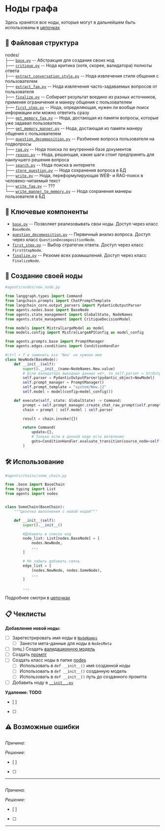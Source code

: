 # Ноды графа
Здесь хранятся все ноды, которые могут в дальнейшем быть использованы в [цепочках](../chains/)

## 📁 Файловая структура
nodes/\
├── [`base.py`](base.py) -- Абстракция для создания своих нод \
├── [`critique.py`](critique.py) -- Нода критика (хотя, скорее, валидатора) полноты ответа \
├── [`extract_conversation_style.py`](extract_conversation_style.py) -- Нода извлечения стиля общения с пользователем \
├── [`extract_faq.py`](extract_faq.py) -- Нода извлечения часто-задаваемых вопросов от пользователя \
├── [`finalize.py`](finalize.py) -- Собирает результат воедино из разных источников, применяя ограничения и манеру общения с пользователем \
├── [`first_step.py`](first_step.py) -- Нода, определяющая, нужен ли вообще поиск информации или можно ответить сразу \
├── [`get_memory_faq.py`](get_memory_faq.py) -- Нода, достающая из памяти вопросы, которые уже задавал пользователь \
├── [`get_memory_manner.py`](get_memory_manner.py) -- Нода, достающая из памяти манеру общения с пользователем  \
├── [`question_decomposition.py`](question_decomposition.py) -- Разбиение вопроса пользователя на подвопросы \
├── [`rag.py`](rag.py) -- Нода поиска по внутренней базе документов \
├── [`reason.py`](reason.py) -- Нода, решающая, какие шаги стоит предпринять для наилучшего решения вопроса \
├── [`search.py`](search.py) -- Нода поиска в интернете \
├── [`store_question.py`](store_question.py) -- Нода сохранения вопроса в БД \
├── [`write.py`](write.py) -- Нода, переформулирующая WEB- и RAG-поиск в человеко-читаемый текст \
├── [`write_faq.py`](write_faq.py) -- ??? \
└── [`write_manner_to_memory.py`](write_manner_to_memory.py) -- Нода сохранения манеры пользователя в БД

## 🧩 Ключевые компоненты
- [`base.py`](base.py) -- Позволяет реализовывать свои ноды. Доступ через класс `BaseNode`.
- [`question_decomposition.py`](question_decomposition.py) -- Первичный анализ вопроса. Доступ через класс `QuestionDecompositionNode`.
- [`first_step.py`](first_step.py) -- Выбор стратегии ответа. Доступ через класс `FirstStepNode`.
- [`finalize.py`](finalize.py) -- Резюме всех размышлений. Доступ через класс `FinalizeNode`.


## 🎨 Создание своей ноды
```python
#agents/nodes/new_node.py

from langgraph.types import Command
from langchain.prompts import ChatPromptTemplate
from langchain_core.output_parsers import PydanticOutputParser
from agents.nodes.base import BaseNode
from agents.state_management import GlobalState, NodeNames
from agents.state_management import CritiqueDecisionModel

from models import MistralLargeModel as model
from models.config import MistralLargeAPIConfig as model_config

from agents.prompts.base import PromptManager
from agents.edges.conditions import ConditionHandler

#ctrl + f и заменить все 'New' на нужное имя
class NewNode(BaseNode):
    def __init__(self):
        super().__init__(name=NodeNames.New.value)
        # Если валидатора выходных данных нет, то self.parser = StrOutputParser()
        self.parser = PydanticOutputParser(pydantic_object=NewModel)
        self.prompt_manager = PromptManager()
        self.prompt_template = "system/New.j2"
        self.model = model(config=model_config())

    def execute(self, state: GlobalState) -> Command:
        prompt = self.prompt_manager.create_chat_raw_prompt(self.prompt_template)
        chain = prompt | self.model | self.parser

        result = chain.invoke({})

        return Command(
            update={},
            # Только если в данной ноде есть ветвление
            goto=ConditionHandler.evaluate_transition(source_node=self.name, result=result),
        )

```
## 🛠️ Использование
```python
#agents/chains/some_chain.py

from .base import BaseChain
from typing import List
from agents import nodes


class SomeChain(BaseChain):
    """Цепочка выполнения с новой нодой"""

    def __init__(self):
        super().__init__()

        #Добавить в список нод
        node_list: List[nodes.BaseNode] = [
            nodes.NewNode,
            ...
        ]

        # Не забыть добавить связь
        edge_list = [
            (nodes.NewNode, nodes.SomeNode),
            ...
        ]

        ...
```
Подробнее смотри в [цепочках](../chains/README.md#-создание-своей-цепочки)

## 📋 Чеклисты

**Добавление новой ноды:**
- [ ] Зарегестрировать имя ноды в [`NodeNames`](../state_management/commands.py)
  - [ ] Занести мета-данные для ноды в `NodesMeta`
- [ ] (опц.) Создать [валидационную модель](../state_management/validation_models/README.md#-создание-своей-модели)
- [ ] Создать [промпт](../prompts/README.md#-создание-своего-промпта)
- [ ] Создать класс ноды в папке [nodes](../nodes/)
  - [ ] Использовать в `def __init__()` имя созданной ноды
  - [ ] Использовать в `def __init__()` созданную модель
  - [ ] Использовать в `def __init__()` путь до созданного промпта
- [ ] Добавить ноду в [`__init__.py`](__init__.py)

**Удаление: TODO**
- [ ]
- [ ]

## ⚠️ Возможные ошибки

```bash

```
_Причина:_

_Решение:_
- [ ]
- [ ]
---

```bash

```
_Причина:_

_Решение:_
- [ ]
- [ ]
---
